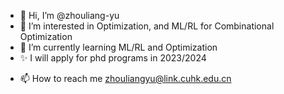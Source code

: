 - 👋 Hi, I’m @zhouliang-yu
- 👀 I’m interested in Optimization, and ML/RL for Combinational Optimization
- 🌱 I’m currently learning ML/RL and Optimization 
- ✨ I will apply for phd programs in 2023/2024
<!-- - 💞️ I’m looking to collaborate on  -->
- 📫 How to reach me zhouliangyu@link.cuhk.edu.cn

<!---
zhouliang-yu/zhouliang-yu is a ✨ special ✨ repository because its `README.md` (this file) appears on your GitHub profile.
You can click the Preview link to take a look at your changes.
--->
